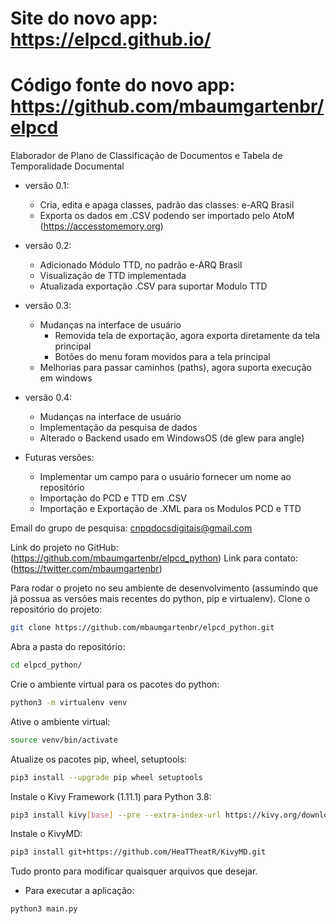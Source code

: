 # Site do novo app: https://elpcd.github.io/
# Código fonte do novo app: https://github.com/mbaumgartenbr/elpcd

Elaborador de Plano de Classificação de Documentos e Tabela de Temporalidade Documental

- versão 0.1:
    - Cria, edita e apaga classes, padrão das classes: e-ARQ Brasil
    - Exporta os dados em .CSV podendo ser importado pelo AtoM (https://accesstomemory.org)

- versão 0.2:
    - Adicionado Módulo TTD, no padrão e-ARQ Brasil
    - Visualização de TTD implementada
    - Atualizada exportação .CSV para suportar Modulo TTD

- versão 0.3:
    - Mudanças na interface de usuário
        * Removida tela de exportação, agora exporta diretamente da tela principal
        * Botões do menu foram movidos para a tela principal
    - Melhorias para passar caminhos (paths), agora suporta execução em windows

- versão 0.4:
    - Mudanças na interface de usuário
    - Implementação da pesquisa de dados
    - Alterado o Backend usado em WindowsOS (de glew para angle)

- Futuras versões:
    - Implementar um campo para o usuário fornecer um nome ao repositório
    - Importação do PCD e TTD em .CSV
    - Importação e Exportação de .XML para os Modulos PCD e TTD

Email do grupo de pesquisa: cnpqdocsdigitais@gmail.com

Link do projeto no GitHub: (https://github.com/mbaumgartenbr/elpcd_python)
Link para contato: (https://twitter.com/mbaumgartenbr)

Para rodar o projeto no seu ambiente de desenvolvimento (assumindo que já possua as versões mais recentes do python, pip e virtualenv).
Clone o repositório do projeto:
```bash
git clone https://github.com/mbaumgartenbr/elpcd_python.git
```
Abra a pasta do repositório:
```bash
cd elpcd_python/
```
Crie o ambiente virtual para os pacotes do python:
```bash
python3 -m virtualenv venv
```
Ative o ambiente virtual:
```bash
source venv/bin/activate
```
Atualize os pacotes pip, wheel, setuptools:
```bash
pip3 install --upgrade pip wheel setuptools
```
Instale o Kivy Framework (1.11.1) para Python 3.8:
```bash
pip3 install kivy[base] --pre --extra-index-url https://kivy.org/downloads/simple/
```
Instale o KivyMD:
```bash
pip3 install git+https://github.com/HeaTTheatR/KivyMD.git
```
Tudo pronto para modificar quaisquer arquivos que desejar.
- Para executar a aplicação:
```bash
python3 main.py
```
